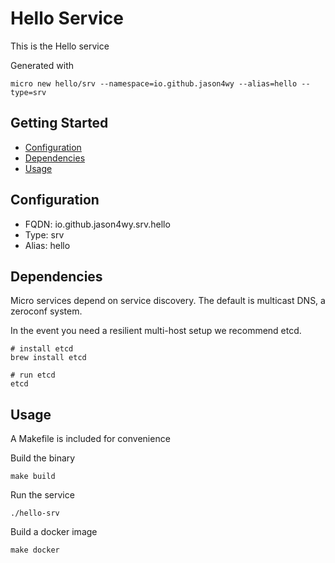 # Hello Service

This is the Hello service

Generated with

```
micro new hello/srv --namespace=io.github.jason4wy --alias=hello --type=srv
```

## Getting Started

- [Configuration](#configuration)
- [Dependencies](#dependencies)
- [Usage](#usage)

## Configuration

- FQDN: io.github.jason4wy.srv.hello
- Type: srv
- Alias: hello

## Dependencies

Micro services depend on service discovery. The default is multicast DNS, a zeroconf system.

In the event you need a resilient multi-host setup we recommend etcd.

```
# install etcd
brew install etcd

# run etcd
etcd
```

## Usage

A Makefile is included for convenience

Build the binary

```
make build
```

Run the service
```
./hello-srv
```

Build a docker image
```
make docker
```